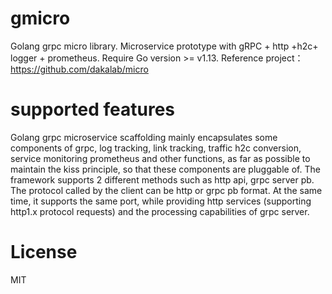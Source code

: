 # gmicro
  
  Golang grpc micro library.
  Microservice prototype with gRPC + http +h2c+ logger + prometheus.
  Require Go version >= v1.13.
  Reference project：https://github.com/dakalab/micro

# supported features

  Golang grpc microservice scaffolding mainly encapsulates some components of grpc,
  log tracking, link tracking, traffic h2c conversion, service monitoring prometheus and other functions, 
  as far as possible to maintain the kiss principle, so that these components are pluggable of. 
  The framework supports 2 different methods such as http api, grpc server pb. 
  The protocol called by the client can be http or grpc pb format. At the same time, 
  it supports the same port, while providing http services (supporting http1.x protocol requests) 
  and the processing capabilities of grpc server.

# License

  MIT
